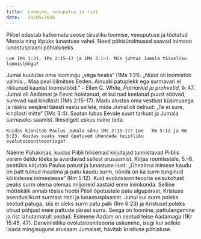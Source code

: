 ```yaml
---
title:  Loomine, veeuputus ja rist
date:   21/05/2020
---
```


Piibel edastab katkematu seose täiusliku loomise, veeuputuse ja tõotatud Messia ning lõpuks lunastuse vahel. Need põhisündmused saavad inimsoo lunastusplaani põhialuseks.

`Loe 1Ms 1:31; 1Ms 2:15–17 ja 1Ms 3:1–7. Mis juhtus Jumala täiusliku loomistööga?`

Jumal kuulutas oma loomingu „väga heaks“ (1Ms 1:31). „Nüüd oli loomistöö valmis… Maa peal õilmitses Eeden. Ainuski patuplekk ega surmavari ei rikkunud kaunist loomistööd.“ – Ellen G. White, _Patriarhid ja prohvetid_, lk 47. Jumal oli Aadamat ja Eevat hoiatanud, et kui nad keelatud puust söövad, surevad nad kindlasti (1Ms 2:15–17). Madu alustas oma vestlust küsimusega ja rääkis seejärel täiesti vastu sellele, mida Jumal oli öelnud: „Te ei sure, kindlasti mitte“ (1Ms 3:4). Saatan lubas Eevale suurt tarkust ja Jumala sarnaseks saamist. Ilmselgelt uskus naine teda.

`Kuidas kinnitab Paulus Jumala sõnu 1Ms 2:15–17? Loe  
Rm 5:12 ja Rm 6:23. Kuidas saaks need õpetused ühendada teistliku evolutsiooniteooriaga?`

Näeme Pühakirjas, kuidas Piibli hilisemad kirjutajad tunnistavad Piiblis varem öeldu tõeks ja avardavad sellest arusaamist. Kirjas roomlastele, 5.–8. peatükis kirjutab Paulus patust ja lunastuse ilust: „Üheainsa inimese kaudu on patt tulnud maailma ja patu kaudu surm, nõnda on ka surm tunginud kõikidesse inimestesse“ (Rm 5:12). Kuid evolutsiooniteooria seisukohast peaks surm olema olemas miljoneid aastaid enne inimkonda. Selline mõttekäik annab tõsise hoobi Piibli õpetustele patu algupärast, Kristuse asenduslikust surmast ristil ja lunastusplaanist. Juhul kui surm poleks seotud patuga, siis ei oleks surm patu palk (Rm 6:23) ja Kristusel poleks olnud põhjust meie pattude pärast surra. Seega on loomine, pattulangemine ja rist lahutamatult seotud. Esimene Aadam on seotud teise Aadamaga (1Kr 15:45, 47). Darwinistliku evolutsiooniteooria uskumine, isegi kui sellele lisada mingisugune arusaam Jumalast, hävitab kristluse põhialuse.

